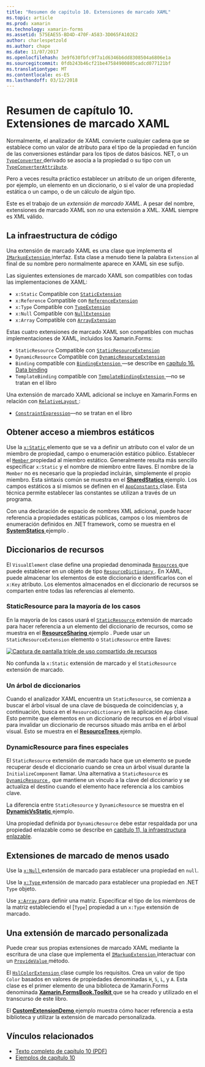 ```yaml
---
title: "Resumen de capítulo 10. Extensiones de marcado XAML"
ms.topic: article
ms.prod: xamarin
ms.technology: xamarin-forms
ms.assetid: 575EAE55-BD4D-470F-A583-3D065FA102E2
author: charlespetzold
ms.author: chape
ms.date: 11/07/2017
ms.openlocfilehash: 3e9f630fbfc9f7a1d6346b6dd8308504a6806e1a
ms.sourcegitcommit: 0fdb243b46cf21be47584900805cadcd077121bf
ms.translationtype: MT
ms.contentlocale: es-ES
ms.lasthandoff: 03/12/2018
---
```

# <a name="summary-of-chapter-10-xaml-markup-extensions"></a>Resumen de capítulo 10. Extensiones de marcado XAML

Normalmente, el analizador de XAML convierte cualquier cadena que se establece como un valor de atributo para el tipo de la propiedad en función de las conversiones estándar para los tipos de datos básicos. NET, o un [ `TypeConverter` ](https://developer.xamarin.com/api/type/Xamarin.Forms.TypeConverter/) derivado se asocia a la propiedad o su tipo con un [`TypeConverterAttribute`](https://developer.xamarin.com/api/type/Xamarin.Forms.TypeConverterAttribute/).

Pero a veces resulta práctico establecer un atributo de un origen diferente, por ejemplo, un elemento en un diccionario, o si el valor de una propiedad estática o un campo, o de un cálculo de algún tipo.

Este es el trabajo de un *extensión de marcado XAML*. A pesar del nombre, extensiones de marcado XAML son *no* una extensión a XML. XAML siempre es XML válido.

## <a name="the-code-infrastructure"></a>La infraestructura de código

Una extensión de marcado XAML es una clase que implementa el [ `IMarkupExtension` ](https://developer.xamarin.com/api/type/Xamarin.Forms.Xaml.IMarkupExtension/) interfaz. Esta clase a menudo tiene la palabra `Extension` al final de su nombre pero normalmente aparece en XAML sin ese sufijo.

Las siguientes extensiones de marcado XAML son compatibles con todas las implementaciones de XAML:

- `x:Static` Compatible con [`StaticExtension`](https://developer.xamarin.com/api/type/Xamarin.Forms.Xaml.StaticExtension/)
- `x:Reference` Compatible con [`ReferenceExtension`](https://developer.xamarin.com/api/type/Xamarin.Forms.Xaml.ReferenceExtension/)
- `x:Type` Compatible con [`TypeExtension`](https://developer.xamarin.com/api/type/Xamarin.Forms.Xaml.TypeExtension/)
- `x:Null` Compatible con [`NullExtension`](https://developer.xamarin.com/api/type/Xamarin.Forms.Xaml.NullExtension/)
- `x:Array` Compatible con [`ArrayExtension`](https://developer.xamarin.com/api/type/Xamarin.Forms.Xaml.ArrayExtension/)

Estas cuatro extensiones de marcado XAML son compatibles con muchas implementaciones de XAML, incluidos los Xamarin.Forms:

- `StaticResource` Compatible con [`StaticResourceExtension`](https://developer.xamarin.com/api/type/Xamarin.Forms.Xaml.StaticResourceExtension/)
- `DynamicResource` Compatible con [`DynamicResourceExtension`](https://developer.xamarin.com/api/type/Xamarin.Forms.Xaml.DynamicResourceExtension/)
- `Binding` compatible con [ `BindingExtension` ](https://developer.xamarin.com/api/type/Xamarin.Forms.Xaml.BindingExtension/) &mdash;se describe en [capítulo 16. Data binding](#chapter16)
- `TemplateBinding` compatible con [ `TemplateBindingExtension` ](https://developer.xamarin.com/api/type/Xamarin.Forms.Xaml.TemplateBindingExtension/) &mdash;no se tratan en el libro

Una extensión de marcado XAML adicional se incluye en Xamarin.Forms en relación con [ `RelativeLayout` ](https://developer.xamarin.com/api/type/Xamarin.Forms.RelativeLayout/):

- [`ConstraintExpression`](https://developer.xamarin.com/api/type/Xamarin.Forms.ConstraintExpression/)&mdash;no se tratan en el libro

## <a name="accessing-static-members"></a>Obtener acceso a miembros estáticos

Use la [ `x:Static` ](https://developer.xamarin.com/api/type/Xamarin.Forms.Xaml.StaticExtension/) elemento que se va a definir un atributo con el valor de un miembro de propiedad, campo o enumeración estático público. Establecer el [ `Member` ](https://developer.xamarin.com/api/property/Xamarin.Forms.Xaml.StaticExtension.Member/) propiedad al miembro estático. Generalmente resulta más sencillo especificar `x:Static` y el nombre de miembro entre llaves. El nombre de la `Member` no es necesario que la propiedad incluirán, simplemente el propio miembro. Esta sintaxis común se muestra en el [ **SharedStatics** ](https://github.com/xamarin/xamarin-forms-book-samples/tree/master/Chapter10/SharedStatics) ejemplo. Los campos estáticos a sí mismos se definen en el [ `AppConstants` ](https://github.com/xamarin/xamarin-forms-book-samples/blob/master/Chapter10/SharedStatics/SharedStatics/SharedStatics/AppConstants.cs) clase. Esta técnica permite establecer las constantes se utilizan a través de un programa.

Con una declaración de espacio de nombres XML adicional, puede hacer referencia a propiedades estáticas públicas, campos o los miembros de enumeración definidos en .NET framework, como se muestra en el [ **SystemStatics** ](https://github.com/xamarin/xamarin-forms-book-samples/tree/master/Chapter10/SystemStatics) ejemplo .

## <a name="resource-dictionaries"></a>Diccionarios de recursos

El `VisualElement` clase define una propiedad denominada [ `Resources` ](https://developer.xamarin.com/api/property/Xamarin.Forms.VisualElement.Resources/) que puede establecer en un objeto de tipo [ `ResourceDictionary` ](https://developer.xamarin.com/api/type/Xamarin.Forms.ResourceDictionary/). En XAML, puede almacenar los elementos de este diccionario e identificarlos con el `x:Key` atributo. Los elementos almacenados en el diccionario de recursos se comparten entre todas las referencias al elemento.

### <a name="staticresource-for-most-purposes"></a>StaticResource para la mayoría de los casos

En la mayoría de los casos usará el [ `StaticResource` ](https://developer.xamarin.com/api/type/Xamarin.Forms.Xaml.StaticResourceExtension/) extensión de marcado para hacer referencia a un elemento del diccionario de recursos, como se muestra en el [ **ResourceSharing** ](https://github.com/xamarin/xamarin-forms-book-samples/tree/master/Chapter10/ResourceSharing) ejemplo . Puede usar un `StaticResourceExtension` elemento o `StaticResource` entre llaves:

[![Captura de pantalla triple de uso compartido de recursos](images/ch10fg03-small.png "uso compartido de recursos")](images/ch10fg03-large.png#lightbox "uso compartido de recursos")

No confunda la `x:Static` extensión de marcado y el `StaticResource` extensión de marcado.

### <a name="a-tree-of-dictionaries"></a>Un árbol de diccionarios

Cuando el analizador XAML encuentra un `StaticResource`, se comienza a buscar el árbol visual de una clave de búsqueda de coincidencias y, a continuación, busca en el `ResourceDictionary` en la aplicación `App` clase. Esto permite que elementos en un diccionario de recursos en el árbol visual para invalidar un diccionario de recursos situado más arriba en el árbol visual. Esto se muestra en el [ **ResourceTrees** ](https://github.com/xamarin/xamarin-forms-book-samples/tree/master/Chapter10/ResourceTrees) ejemplo.

### <a name="dynamicresource-for-special-purposes"></a>DynamicResource para fines especiales

El `StaticResource` extensión de marcado hace que un elemento se puede recuperar desde el diccionario cuando se crea un árbol visual durante la `InitializeComponent` llamar. Una alternativa a `StaticResource` es [ `DynamicResource` ](https://developer.xamarin.com/api/type/Xamarin.Forms.Xaml.DynamicResourceExtension/), que mantiene un vínculo a la clave del diccionario y se actualiza el destino cuando el elemento hace referencia a los cambios clave.

La diferencia entre `StaticResource` y `DynamicResource` se muestra en el [ **DynamicVsStatic** ](https://github.com/xamarin/xamarin-forms-book-samples/tree/master/Chapter10/DynamicVsStatic) ejemplo.

Una propiedad definida por `DynamicResource` debe estar respaldada por una propiedad enlazable como se describe en [capítulo 11, la infraestructura enlazable](chapter11.md).

## <a name="lesser-used-markup-extensions"></a>Extensiones de marcado de menos usado

Use la [ `x:Null` ](https://developer.xamarin.com/api/type/Xamarin.Forms.Xaml.NullExtension/) extensión de marcado para establecer una propiedad en `null`.

Use la [ `x:Type` ](https://developer.xamarin.com/api/type/Xamarin.Forms.Xaml.TypeExtension/) extensión de marcado para establecer una propiedad en .NET `Type` objeto.

Use [ `x:Array` ](https://developer.xamarin.com/api/type/Xamarin.Forms.Xaml.ArrayExtension/) para definir una matriz. Especificar el tipo de los miembros de la matriz estableciendo el [`Type`] propiedad a un `x:Type` extensión de marcado.

## <a name="a-custom-markup-extension"></a>Una extensión de marcado personalizada

Puede crear sus propias extensiones de marcado XAML mediante la escritura de una clase que implementa el [ `IMarkupExtension` ](https://developer.xamarin.com/api/type/Xamarin.Forms.Xaml.IMarkupExtension/) interactuar con un [ `ProvideValue` ](https://developer.xamarin.com/api/member/Xamarin.Forms.Xaml.IMarkupExtension.ProvideValue/p/System.IServiceProvider/) método.

El [ `HslColorExtension` ](https://github.com/xamarin/xamarin-forms-book-samples/blob/master/Libraries/Xamarin.FormsBook.Toolkit/Xamarin.FormsBook.Toolkit/HslColorExtension.cs) clase cumple los requisitos. Crea un valor de tipo `Color` basados en valores de propiedades denominadas `H`, `S`, `L`, y `A`. Esta clase es el primer elemento de una biblioteca de Xamarin.Forms denominada [ **Xamarin.FormsBook.Toolkit** ](https://github.com/xamarin/xamarin-forms-book-samples/tree/master/Libraries/Xamarin.FormsBook.Toolkit) que se ha creado y utilizado en el transcurso de este libro.

El [ **CustomExtensionDemo** ](https://github.com/xamarin/xamarin-forms-book-samples/tree/master/Chapter10/CustomExtensionDemo) ejemplo muestra cómo hacer referencia a esta biblioteca y utilizar la extensión de marcado personalizada.



## <a name="related-links"></a>Vínculos relacionados

- [Texto completo de capítulo 10 (PDF)](https://download.xamarin.com/developer/xamarin-forms-book/XamarinFormsBook-Ch10-Apr2016.pdf)
- [Ejemplos de capítulo 10](https://github.com/xamarin/xamarin-forms-book-samples/tree/master/Chapter10)
